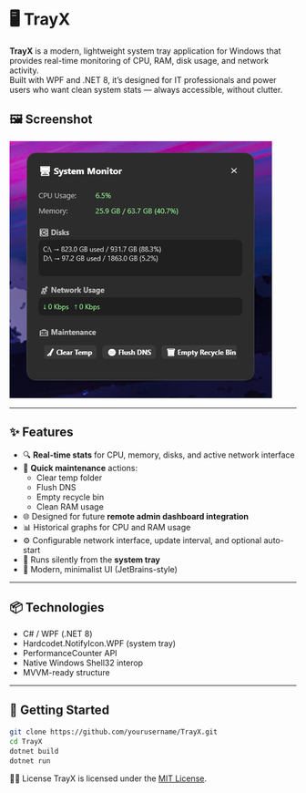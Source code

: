 ﻿# 🖥️ TrayX

**TrayX** is a modern, lightweight system tray application for Windows that provides real-time monitoring of CPU, RAM, disk usage, and network activity.  
Built with WPF and .NET 8, it’s designed for IT professionals and power users who want clean system stats — always accessible, without clutter.

## 🖼 Screenshot

![TrayX Screenshot](docs/screenshot.png)

---

## ✨ Features

- 🔍 **Real-time stats** for CPU, memory, disks, and active network interface
- 🧰 **Quick maintenance** actions:
    - Clear temp folder
    - Flush DNS
    - Empty recycle bin
    - Clean RAM usage
- 🌐 Designed for future **remote admin dashboard integration**
- 📊 Historical graphs for CPU and RAM usage
- ⚙️ Configurable network interface, update interval, and optional auto-start
- 🚀 Runs silently from the **system tray**
- 🎨 Modern, minimalist UI (JetBrains-style)

---

## 📦 Technologies

- C# / WPF (.NET 8)
- Hardcodet.NotifyIcon.WPF (system tray)
- PerformanceCounter API
- Native Windows Shell32 interop
- MVVM-ready structure

---


## 🚀 Getting Started

```bash
git clone https://github.com/yourusername/TrayX.git
cd TrayX
dotnet build
dotnet run
```

🧑‍💻 License
TrayX is licensed under the [MIT License](LICENSE).
